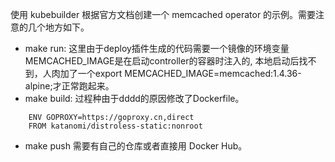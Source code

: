 使用 kubebuilder 根据官方文档创建一个 memcached operator 的示例。需要注意的几个地方如下。

* make run: 这里由于deploy插件生成的代码需要一个镜像的环境变量MEMCACHED_IMAGE是在启动controller的容器时注入的, 本地启动后找不到，人肉加了一个export MEMCACHED_IMAGE=memcached:1.4.36-alpine;才正常跑起来。
* make build: 过程种由于dddd的原因修改了Dockerfile。

```
	ENV GOPROXY=https://goproxy.cn,direct
	FROM katanomi/distroless-static:nonroot
```

* make push 需要有自己的仓库或者直接用 Docker Hub。
